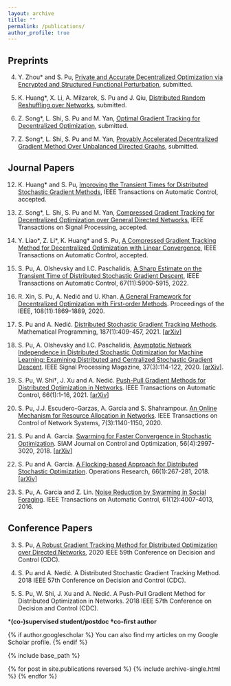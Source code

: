 ```yaml
---
layout: archive
title: ""
permalink: /publications/
author_profile: true
---
```


Preprints
----
4. Y. Zhou* and S. Pu, [Private and Accurate Decentralized Optimization via Encrypted and Structured Functional Perturbation](https://arxiv.org/pdf/2209.01756.pdf), submitted.

3. K. Huang*, X. Li, A. Milzarek, S. Pu and J. Qiu, [Distributed Random Reshuffling over Networks](https://arxiv.org/pdf/2112.15287.pdf), submitted.

2. Z. Song*, L. Shi, S. Pu and M. Yan, [Optimal Gradient Tracking for Decentralized Optimization](https://arxiv.org/pdf/2110.05282.pdf), submitted.

1. Z. Song*, L. Shi, S. Pu and M. Yan, [Provably Accelerated Decentralized Gradient Method Over Unbalanced Directed Graphs](https://arxiv.org/pdf/2107.12065.pdf), submitted.

Journal Papers
----
12. K. Huang* and S. Pu, [Improving the Transient Times for Distributed Stochastic Gradient Methods](https://ieeexplore.ieee.org/document/9865230), IEEE Transactions on Automatic Control, accepted.

11. Z. Song*, L. Shi, S. Pu and M. Yan, [Compressed Gradient Tracking for Decentralized Optimization over General Directed Networks](https://ieeexplore.ieee.org/abstract/document/9737402), IEEE Transactions on Signal Processing, accepted.

10. Y. Liao\*, Z. Li\*, K. Huang\* and S. Pu, [A Compressed Gradient Tracking Method for Decentralized Optimization with Linear Convergence](https://ieeexplore.ieee.org/abstract/document/9789732), IEEE Transactions on Automatic Control, accepted.

9. S. Pu, A. Olshevsky and I.C. Paschalidis, [A Sharp Estimate on the Transient Time of Distributed Stochastic Gradient Descent](https://ieeexplore.ieee.org/abstract/document/9609587), IEEE Transactions on Automatic Control, 67(11):5900-5915, 2022.

8. R. Xin, S. Pu, A. Nedić and U. Khan. [A General Framework for Decentralized Optimization with First-order Methods](https://ieeexplore.ieee.org/abstract/document/9241497). Proceedings of the IEEE, 108(11):1869-1889, 2020.

7. S. Pu and A. Nedić. [Distributed Stochastic Gradient Tracking Methods](https://link.springer.com/article/10.1007/s10107-020-01487-0). Mathematical Programming, 187(1):409-457, 2021. [[arXiv](https://arxiv.org/pdf/1805.11454.pdf)]

6. S. Pu, A. Olshevsky and I.C. Paschalidis, [Asymptotic Network Independence in Distributed Stochastic Optimization for Machine Learning: Examining Distributed and Centralized Stochastic Gradient Descent](https://ieeexplore.ieee.org/abstract/document/9084351). IEEE Signal Processing Magazine, 37(3):114-122, 2020. [[arXiv](https://arxiv.org/pdf/1906.12345.pdf)].

5. S. Pu, W. Shi†, J. Xu and A. Nedić. [Push-Pull Gradient Methods for Distributed Optimization in Networks](https://ieeexplore.ieee.org/abstract/document/8988200). IEEE Transactions on Automatic Control, 66(1):1-16, 2021. [[arXiv](https://arxiv.org/pdf/1810.06653.pdf)]

4. S. Pu, J.J. Escudero-Garzas, A. Garcia and S. Shahrampour. [An Online Mechanism for Resource Allocation in Networks](https://ieeexplore.ieee.org/abstract/document/8950126). IEEE Transactions on Control of Network Systems, 7(3):1140-1150, 2020.

3. S. Pu and A. Garcia. [Swarming for Faster Convergence in Stochastic Optimization](https://epubs.siam.org/doi/abs/10.1137/17M1111085). SIAM Journal on Control and Optimization, 56(4):2997-3020, 2018. [[arXiv](https://arxiv.org/pdf/1806.04207.pdf)]

2. S. Pu and A. Garcia. [A Flocking-based Approach for Distributed Stochastic Optimization](https://pubsonline.informs.org/doi/abs/10.1287/opre.2017.1666). Operations Research, 66(1):267-281, 2018. [[arXiv](https://arxiv.org/pdf/1709.07085.pdf)]

1. S. Pu, A. Garcia and Z. Lin. [Noise Reduction by Swarming in Social Foraging](https://ieeexplore.ieee.org/abstract/document/7406677). IEEE Transactions on Automatic Control, 61(12):4007-4013, 2016.

Conference Papers
----
3. S. Pu, [A Robust Gradient Tracking Method for Distributed Optimization over Directed Networks](https://ieeexplore.ieee.org/abstract/document/9303917), 2020 IEEE 59th Conference on Decision and Control (CDC).

2. S. Pu and A. Nedić. A Distributed Stochastic Gradient Tracking Method. 2018 IEEE 57th Conference on Decision and Control (CDC).

1. S. Pu, W. Shi, J. Xu and A. Nedić. A Push-Pull Gradient Method for Distributed Optimization in Networks. 2018 IEEE 57th Conference on Decision and Control (CDC). 

***(co-)supervised student/postdoc †co-first author**


{% if author.googlescholar %} You can also find my articles on my Google Scholar profile. {% endif %}

{% include base_path %}

{% for post in site.publications reversed %} {% include archive-single.html %} {% endfor %}
